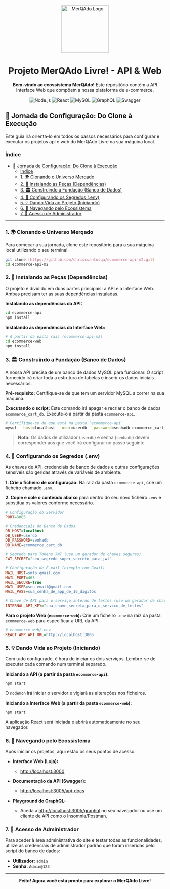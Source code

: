 <div align="center">
  <img src="https://i.postimg.cc/hD7WRszS/logo-merqado.webp" alt="MerQAdo Logo" width="150"/>
  <h1>Projeto MerQAdo Livre! - API & Web</h1>
  <p>
    <strong>Bem-vindo ao ecossistema MerQAdo!</strong> Este repositório contém a API Interface Web que compõem a nossa plataforma de e-commerce.
  </p>
  <p>
    <img src="https://img.shields.io/badge/Node.js-339933?style=for-the-badge&logo=nodedotjs&logoColor=white" alt="Node.js"/>
    <img src="https://img.shields.io/badge/React-20232A?style=for-the-badge&logo=react&logoColor=61DAFB" alt="React"/>
    <img src="https://img.shields.io/badge/MySQL-4479A1?style=for-the-badge&logo=mysql&logoColor=white" alt="MySQL"/>
    <img src="https://img.shields.io/badge/GraphQL-E10098?style=for-the-badge&logo=graphql&logoColor=white" alt="GraphQL"/>
    <img src="https://img.shields.io/badge/Swagger-85EA2D?style=for-the-badge&logo=swagger&logoColor=black" alt="Swagger"/>
  </p>
</div>

## 🚀 Jornada de Configuração: Do Clone à Execução

Este guia irá orientá-lo em todos os passos necessários para configurar e executar os projetos api e web do MerQAdo Livre na sua máquina local.

### Índice

- [🚀 Jornada de Configuração: Do Clone à Execução](#-jornada-de-configuração-do-clone-à-execução)
  - [Índice](#índice)
  - [1. 🌍 Clonando o Universo Merqado](#1--clonando-o-universo-merqado)
  - [2. 🧩 Instalando as Peças (Dependências)](#2--instalando-as-peças-dependências)
  - [3. 🏛️ Construindo a Fundação (Banco de Dados)](#3-️-construindo-a-fundação-banco-de-dados)
  - [4. 🔑 Configurando os Segredos (.env)](#4--configurando-os-segredos-env)
  - [5. 💡 Dando Vida ao Projeto (Iniciando)](#5--dando-vida-ao-projeto-iniciando)
  - [6. 🧭 Navegando pelo Ecossistema](#6--navegando-pelo-ecossistema)
  - [7. 👤 Acesso de Administrador](#7--acesso-de-administrador)

---

### 1. 🌍 Clonando o Universo Merqado

Para começar a sua jornada, clone este repositório para a sua máquina local utilizando o seu terminal.

```bash
git clone [https://github.com/chriscsantosqa/ecommerce-api-m2.git]
cd ecommerce-api-m2
```

### 2. 🧩 Instalando as Peças (Dependências)

O projeto é dividido em duas partes principais: a API e a Interface Web. Ambas precisam ter as suas dependências instaladas.

**Instalando as dependências da API:**

```bash
cd ecommerce-api
npm install
```

**Instalando as dependências da Interface Web:**

```bash
# A partir da pasta raiz (ecommerce-api-m2)
cd ecommerce-web
npm install
```

### 3. 🏛️ Construindo a Fundação (Banco de Dados)

A nossa API precisa de um banco de dados MySQL para funcionar. O script fornecido irá criar toda a estrutura de tabelas e inserir os dados iniciais necessários.

**Pré-requisito:** Certifique-se de que tem um servidor MySQL a correr na sua máquina.

**Executando o script:**
Este comando irá apagar e recriar o banco de dados `ecommerce_cart_db`. Execute-o a partir da pasta `ecommerce-api`.

```bash
# Certifique-se de que está na pasta `ecommerce-api`
mysql --host=localhost --user=userdb --password=senhadb ecommerce_cart_db < src/scripts/ecommerce-db.sql
```

> **Nota:** Os dados de utilizador (`userdb`) e senha (`senhadb`) devem corresponder aos que você irá configurar no passo seguinte.

### 4. 🔑 Configurando os Segredos (.env)

As chaves de API, credenciais de banco de dados e outras configurações sensíveis são geridas através de variáveis de ambiente.

**1. Crie o ficheiro de configuração:**
Na raiz da pasta `ecommerce-api`, crie um ficheiro chamado `.env`.

**2. Copie e cole o conteúdo abaixo** para dentro do seu novo ficheiro `.env` e substitua os valores conforme necessário.

```ini
# Configuração do Servidor
PORT=3005

# Credenciais do Banco de Dados
DB_HOST=localhost
DB_USER=userdb
DB_PASSWORD=senhadb
DB_NAME=ecommerce_cart_db

# Segredo para Tokens JWT (use um gerador de chaves seguras)
JWT_SECRET="seu_segredo_super_secreto_para_jwt"

# Configuração de E-mail (exemplo com Gmail)
MAIL_HOST=smtp.gmail.com
MAIL_PORT=465
MAIL_SECURE=true
MAIL_USER=seu-email@gmail.com
MAIL_PASS=sua_senha_de_app_de_16_digitos

# Chave de API para o serviço interno de testes (use um gerador de chaves seguras)
INTERNAL_API_KEY="sua_chave_secreta_para_o_servico_de_testes"
```

**Para o projeto Web (`ecommerce-web`):**
Crie um ficheiro `.env` na raiz da pasta `ecommerce-web` para especificar a URL da API.

```ini
# ecommerce-web/.env
REACT_APP_API_URL=http://localhost:3005
```

### 5. 💡 Dando Vida ao Projeto (Iniciando)

Com tudo configurado, é hora de iniciar os dois serviços. Lembre-se de executar cada comando num terminal separado.

**Iniciando a API (a partir da pasta `ecommerce-api`):**

```bash
npm start
```

O `nodemon` irá iniciar o servidor e vigiará as alterações nos ficheiros.

**Iniciando a Interface Web (a partir da pasta `ecommerce-web`):**

```bash
npm start
```

A aplicação React será iniciada e abrirá automaticamente no seu navegador.

### 6. 🧭 Navegando pelo Ecossistema

Após iniciar os projetos, aqui estão os seus pontos de acesso:

- **Interface Web (Loja):**

  - [http://localhost:3000](http://localhost:3000)

- **Documentação da API (Swagger):**

  - [http://localhost:3005/api-docs](http://localhost:3005/api-docs)

- **Playground do GraphQL:**
  - Aceda a [http://localhost:3005/graphql](http://localhost:3005/graphql) no seu navegador ou use um cliente de API como o Insomnia/Postman.

### 7. 👤 Acesso de Administrador

Para aceder à área administrativa do site e testar todas as funcionalidades, utilize as credenciais de administrador padrão que foram inseridas pelo script do banco de dados:

- **Utilizador:** `admin`
- **Senha:** `Admin@123`

---

<div align="center">
  <strong>Feito! Agora você está pronto para explorar o MerQAdo Livre!</strong>
</div>
